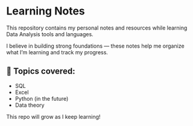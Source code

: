 # Learning Notes

This repository contains my personal notes and resources while learning Data Analysis tools and languages.

I believe in building strong foundations — these notes help me organize what I’m learning and track my progress.

## 🧠 Topics covered:
- SQL
- Excel
- Python (in the future)
- Data theory

This repo will grow as I keep learning!
